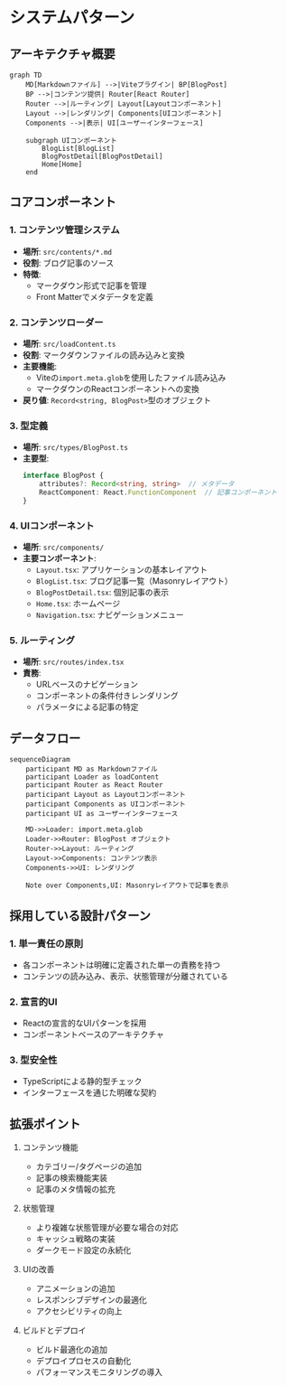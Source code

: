 # システムパターン

## アーキテクチャ概要

```mermaid
graph TD
    MD[Markdownファイル] -->|Viteプラグイン| BP[BlogPost]
    BP -->|コンテンツ提供| Router[React Router]
    Router -->|ルーティング| Layout[Layoutコンポーネント]
    Layout -->|レンダリング| Components[UIコンポーネント]
    Components -->|表示| UI[ユーザーインターフェース]

    subgraph UIコンポーネント
        BlogList[BlogList]
        BlogPostDetail[BlogPostDetail]
        Home[Home]
    end
```

## コアコンポーネント

### 1. コンテンツ管理システム
- **場所**: `src/contents/*.md`
- **役割**: ブログ記事のソース
- **特徴**:
  - マークダウン形式で記事を管理
  - Front Matterでメタデータを定義

### 2. コンテンツローダー
- **場所**: `src/loadContent.ts`
- **役割**: マークダウンファイルの読み込みと変換
- **主要機能**:
  - Viteの`import.meta.glob`を使用したファイル読み込み
  - マークダウンのReactコンポーネントへの変換
- **戻り値**: `Record<string, BlogPost>`型のオブジェクト

### 3. 型定義
- **場所**: `src/types/BlogPost.ts`
- **主要型**:
  ```typescript
  interface BlogPost {
      attributes?: Record<string, string>  // メタデータ
      ReactComponent: React.FunctionComponent  // 記事コンポーネント
  }
  ```

### 4. UIコンポーネント
- **場所**: `src/components/`
- **主要コンポーネント**:
  - `Layout.tsx`: アプリケーションの基本レイアウト
  - `BlogList.tsx`: ブログ記事一覧（Masonryレイアウト）
  - `BlogPostDetail.tsx`: 個別記事の表示
  - `Home.tsx`: ホームページ
  - `Navigation.tsx`: ナビゲーションメニュー

### 5. ルーティング
- **場所**: `src/routes/index.tsx`
- **責務**:
  - URLベースのナビゲーション
  - コンポーネントの条件付きレンダリング
  - パラメータによる記事の特定

## データフロー

```mermaid
sequenceDiagram
    participant MD as Markdownファイル
    participant Loader as loadContent
    participant Router as React Router
    participant Layout as Layoutコンポーネント
    participant Components as UIコンポーネント
    participant UI as ユーザーインターフェース

    MD->>Loader: import.meta.glob
    Loader->>Router: BlogPost オブジェクト
    Router->>Layout: ルーティング
    Layout->>Components: コンテンツ表示
    Components->>UI: レンダリング

    Note over Components,UI: Masonryレイアウトで記事を表示
```

## 採用している設計パターン

### 1. 単一責任の原則
- 各コンポーネントは明確に定義された単一の責務を持つ
- コンテンツの読み込み、表示、状態管理が分離されている

### 2. 宣言的UI
- Reactの宣言的なUIパターンを採用
- コンポーネントベースのアーキテクチャ

### 3. 型安全性
- TypeScriptによる静的型チェック
- インターフェースを通じた明確な契約

## 拡張ポイント

1. コンテンツ機能
   - カテゴリー/タグページの追加
   - 記事の検索機能実装
   - 記事のメタ情報の拡充

2. 状態管理
   - より複雑な状態管理が必要な場合の対応
   - キャッシュ戦略の実装
   - ダークモード設定の永続化

3. UIの改善
   - アニメーションの追加
   - レスポンシブデザインの最適化
   - アクセシビリティの向上

4. ビルドとデプロイ
   - ビルド最適化の追加
   - デプロイプロセスの自動化
   - パフォーマンスモニタリングの導入
